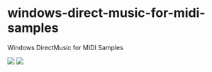 # windows-direct-music-for-midi-samples
Windows DirectMusic for MIDI Samples

[![](https://img.shields.io/github/license/mashape/apistatus.svg?maxAge=2592000)](LICENSE)
[![](https://ci.appveyor.com/api/projects/status/5q6ydurxysjyob5a?svg=true)](https://ci.appveyor.com/project/skitaoka/windows-direct-music-for-midi-samples)
